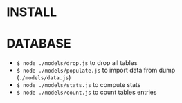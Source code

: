 # INSTALL

# DATABASE

  - `$ node ./models/drop.js` to drop all tables  
  - `$ node ./models/populate.js` to import data from dump (`./models/data.js`)  
  - `$ node ./models/stats.js` to compute stats  
  - `$ node ./models/count.js` to count tables entries  
